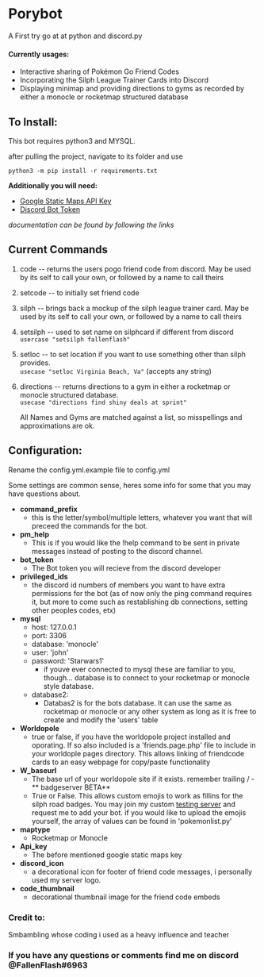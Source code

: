 # Porybot
A First try go at at python and discord.py

#### Currently usages:
* Interactive sharing of Pokémon Go Friend Codes
* Incorporating the Silph League Trainer Cards into Discord
* Displaying minimap and providing directions to gyms as recorded by either a monocle or rocketmap structured database

## To Install:

This bot requires python3 and MYSQL.

after pulling the project, navigate to its folder and use

    python3 -m pip install -r requirements.txt


__Additionally you will need:__
- [Google Static Maps API Key](https://developers.google.com/maps/documentation/maps-static/intro)
 - [Discord Bot Token](https://github.com/reactiflux/discord-irc/wiki/Creating-a-discord-bot-&-getting-a-token)

*documentation can be found by following the links*

## Current Commands

1. code  --  returns the users pogo friend code from discord.  May be used by its self to call your own, or followed by a name to call theirs
2. setcode -- to initially set friend code
3. silph -- brings back a mockup of the silph league trainer card.  May be used by its self to call your own, or followed by a name to call theirs
4. setsilph -- used to set name on silphcard if different from discord
    `usercase "setsilph fallenflash"`
5. setloc -- to set location if you want to use something other than silph provides.    
    `usecase "setloc Virginia Beach, Va"`  (accepts any string)
6. directions -- returns directions to a gym in either a rocketmap or monocle structured database.  
    `usecase "directions find shiny deals at sprint"`

    All Names and Gyms are matched against a list, so misspellings and approximations are ok.



## Configuration:

Rename the config.yml.example file to config.yml

Some settings are common sense, heres some info for some that you may have questions about.

 - **command_prefix**
    - this is the letter/symbol/multiple letters, whatever you want that will preceed the commands for the bot.
 - **pm_help**
    - This is if you would like the !help command to be sent in private messages instead of posting to the discord channel.
 - **bot_token**
    - The Bot token you will recieve from the discord developer
- **privileged_ids**
    - the discord id numbers of members you want to have extra permissions for the bot (as of now only the ping command requires it, but more to come such as restablishing db connections, setting other peoples codes, etx)
- **mysql**
    - host: 127.0.0.1
    - port: 3306
    - database: 'monocle' 
    - user: 'john'
    - password: 'Starwars1'
        - if youve ever connected to mysql these are familiar to you, though...  database is to connect to your rocketmap or monocle style database.
    - database2:
        - Databas2 is for the bots database.   It can use the same as rocketmap or monocle or any other system as long as it is free to create and modify the 'users' table
- **Worldopole** 
    - true or false, if you have the worldopole project installed and oporating.  If so also included is a 'friends.page.php' file to include in your worldople pages directory.  This allows linking of friendcode cards to an easy webpage for copy/paste functionality
- **W_baseurl**
    - The base url of your worldopole site if it exists.  remember trailing /
 -** badgeserver BETA** 
    - True or False.  This allows custom emojis to work as fillins for the silph road badges.  You may join my custom [testing server](https://discord.gg/3gWEUVj) and request me to add your bot.  if you would like to upload the emojis yourself, the array of values can be found in 'pokemonlist.py'
 - **maptype**
    - Rocketmap or Monocle
- **Api_key**
    - The before mentioned google static maps key
- **discord_icon**
    - a decorational icon for footer of friend code messages, i personally used my server logo.
 - **code_thumbnail**
    - decorational thumbnail image for the friend code embeds

### Credit to:
Smbambling whose coding i used as a heavy influence and teacher

### If you have any questions or comments find me on discord @FallenFlash#6963




